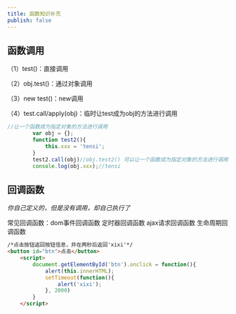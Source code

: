 ```yaml
---
title: 函数知识补充
publish: false
---
```


## 函数调用

（1）test()：直接调用

（2）obj.test()：通过对象调用

（3）new test()：new调用

（4）test.call/apply(obj)：临时让test成为obj的方法进行调用

```js
//让一个函数成为指定对象的方法进行调用
        var obj = {};
        function test2(){
            this.xxx = 'tensi';
        }
        test2.call(obj)//obj.test2() 可以让一个函数成为指定对象的方法进行调用
        console.log(obj.xxx);//tensi
```

## 回调函数

*你自己定义的，但是没有调用，却自己执行了*

常见回调函数：dom事件回调函数 定时器回调函数 ajax请求回调函数 生命周期回调函数

```html
/*点击按钮返回按钮信息，并在两秒后返回'xixi'*/
<button id="btn">点击</button>    
    <script>
        document.getElementById('btn').onclick = function(){
            alert(this.innerHTML);
            setTimeout(function(){
                alert('xixi');
            }, 2000)
        }
	</script>
```

